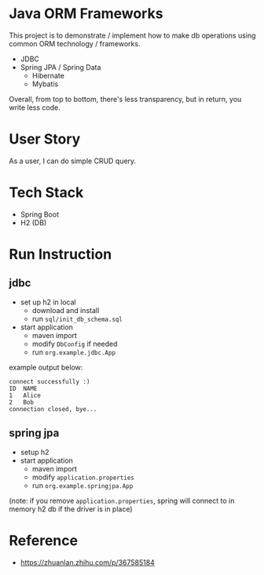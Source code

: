 # Java ORM Frameworks

This project is to demonstrate / implement how to make db operations using common ORM technology / frameworks.

- JDBC
- Spring JPA / Spring Data
  - Hibernate
  - Mybatis

Overall, from top to bottom, there's less transparency, but in return, you write less code.

# User Story

As a user, I can do simple CRUD query.

# Tech Stack

- Spring Boot
- H2 (DB)

# Run Instruction

## jdbc

- set up h2 in local
  - download and install
  - run `sql/init_db_schema.sql`
- start application
  - maven import
  - modify `DbConfig` if needed
  - run `org.example.jdbc.App`

example output below:

~~~
connect successfully :)
ID	NAME	
1	Alice	
2	Bob	
connection closed, bye...
~~~

## spring jpa

- setup h2
- start application
  - maven import
  - modify `application.properties`
  - run `org.example.springjpa.App`

(note: if you remove `application.properties`, spring will connect to in memory h2 db if the driver is in place)

# Reference

- https://zhuanlan.zhihu.com/p/367585184